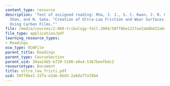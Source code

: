 ```yaml
---
content_type: resource
description: 'Text of assigned reading: Rha, J. J., S. C. Kwon, J. R. Cho, W. Yim
  Shon, and N. Saka. "Creation of Ultra-Low Friction and Wear Surfaces for Micro-Devices
  Using Carbon Films."'
file: /media/courses/2-800-tribology-fall-2004/50ff8be1227ae2ab8bd32a6da77a78b4_ultra_low_fricti.pdf
file_type: application/pdf
learning_resource_types:
- Readings
ocw_type: OCWFile
parent_title: Readings
parent_type: CourseSection
parent_uid: 39aa14b5-b729-5100-e8a4-5367beefbdc2
resourcetype: Document
title: ultra_low_fricti.pdf
uid: 50ff8be1-227a-e2ab-8bd3-2a6da77a78b4
---
```

